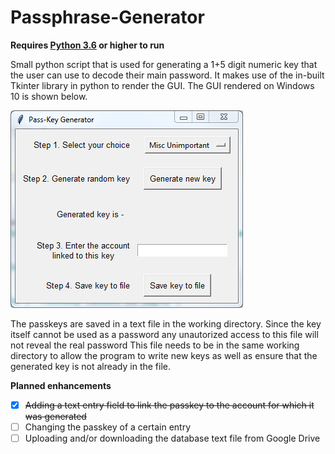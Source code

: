 # Passphrase-Generator

__Requires [Python 3.6](https://www.python.org/downloads/release/python-362/) or higher to run__

Small python script that is used for generating a 1+5 digit numeric key that the user can use to decode their main password.
It makes use of the in-built Tkinter library in python to render the GUI. The GUI rendered on Windows 10 is shown below.

![](./win7-snap.png)

The passkeys are saved in a text file in the working directory. Since the key itself cannot be used as a password any unautorized access to this file will not reveal the real password
This file needs to be in the same working directory to allow the program to write new keys as well as ensure that the generated key is not already in the file.

__Planned enhancements__
- [x] ~~Adding a text entry field to link the passkey to the account for which it was generated~~
- [ ] Changing the passkey of a certain entry
- [ ] Uploading and/or downloading the database text file from Google Drive
